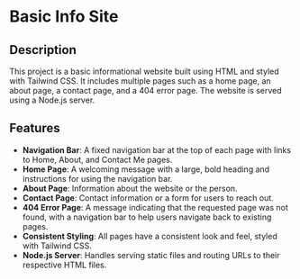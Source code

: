 # Basic Info Site

## Description

This project is a basic informational website built using HTML and styled with Tailwind CSS. It includes multiple pages such as a home page, an about page, a contact page, and a 404 error page. The website is served using a Node.js server.

## Features

- **Navigation Bar**: A fixed navigation bar at the top of each page with links to Home, About, and Contact Me pages.
- **Home Page**: A welcoming message with a large, bold heading and instructions for using the navigation bar.
- **About Page**: Information about the website or the person.
- **Contact Page**: Contact information or a form for users to reach out.
- **404 Error Page**: A message indicating that the requested page was not found, with a navigation bar to help users navigate back to existing pages.
- **Consistent Styling**: All pages have a consistent look and feel, styled with Tailwind CSS.
- **Node.js Server**: Handles serving static files and routing URLs to their respective HTML files.

